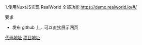 1.使用NuxtJS实现 RealWorld 全部功能 https://demo.realworld.io/#/

要求

 - 发布 github 上，可以直接展示网页

 [代码地址](https://github.com/leitingting08/realworld-nuxtjs)
 [项目地址](http://49.235.157.201:3000/)